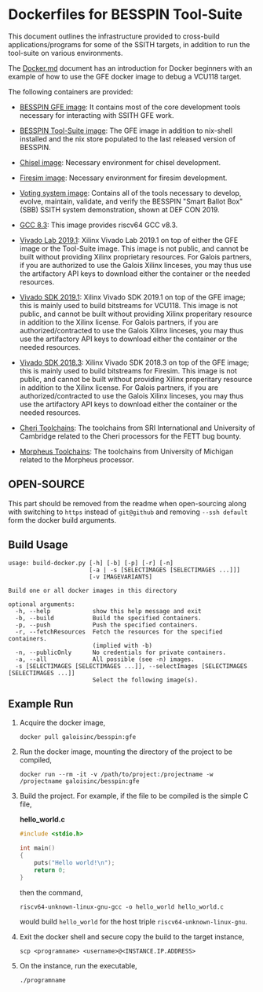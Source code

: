 # Dockerfiles for BESSPIN Tool-Suite

This document outlines the infrastructure provided to cross-build applications/programs for
some of the SSITH targets, in addition to run the tool-suite on various environments. 

The [Docker.md](./Docker.md) document has an introduction for Docker beginners with an example of how to use the GFE docker image to debug a VCU118 target.

The following containers are provided:

- [BESSPIN GFE image](./gfe/README.md): It contains most of the core development tools necessary for
interacting with SSITH GFE work.

- [BESSPIN Tool-Suite image](./tool-suite/README.md): The GFE image in addition to nix-shell installed and the nix store populated to the last released version of BESSPIN.

- [Chisel image](./chisel/README.md): Necessary environment for chisel development.

- [Firesim image](./firesim/README.md): Necessary environment for firesim development.

- [Voting system image](./voting-system/README.md): Contains all of the tools necessary to develop, evolve, maintain,
validate, and verify the BESSPIN "Smart Ballot Box" (SBB) SSITH system
demonstration, shown at DEF CON 2019.

- [GCC 8.3](./gcc83/README.md): This image provides riscv64 GCC v8.3.

- [Vivado Lab 2019.1](./vivado-lab-2019-1/README.md): Xilinx Vivado Lab 2019.1 on top of either the GFE image or the Tool-Suite image. This image is not public, and cannot be built without providing Xilinx proprietary resources. For Galois partners, if you are authorized to use the Galois Xilinx linceses, you may thus use the artifactory API keys to download either the container or the needed resources.

- [Vivado SDK 2019.1](./vivado-sdk-2019-1/README.md): Xilinx Vivado SDK 2019.1 on top of the GFE image; this is mainly used to build bitstreams for VCU118. This image is not public, and cannot be built without providing Xilinx properitary resource in addition to the Xilinx license. For Galois partners, if you are authorized/contracted to use the Galois Xilinx linceses, you may thus use the artifactory API keys to download either the container or the needed resources.

- [Vivado SDK 2018.3](./vivado-sdk-2018-3/README.md): Xilinx Vivado SDK 2018.3 on top of the GFE image; this is mainly used to build bitstreams for Firesim. This image is not public, and cannot be built without providing Xilinx properitary resource in addition to the Xilinx license. For Galois partners, if you are authorized/contracted to use the Galois Xilinx linceses, you may thus use the artifactory API keys to download either the container or the needed resources.

- [Cheri Toolchains](./fett-cheri/README.md): The toolchains from SRI International and University of Cambridge related to the Cheri processors for the FETT bug bounty.

- [Morpheus Toolchains](./michigan/README.md): The toolchains from University of Michigan related to the Morpheus processor.

## OPEN-SOURCE

This part should be removed from the readme when open-sourcing along with switching to `https` instead of `git@github` and removing `--ssh default` form the docker build arguments.


## Build Usage

```
usage: build-docker.py [-h] [-b] [-p] [-r] [-n]
                       [-a | -s [SELECTIMAGES [SELECTIMAGES ...]]]
                       [-v IMAGEVARIANTS]

Build one or all docker images in this directory

optional arguments:
  -h, --help            show this help message and exit
  -b, --build           Build the specified containers.
  -p, --push            Push the specified containers.
  -r, --fetchResources  Fetch the resources for the specified containers.
                        (implied with -b)
  -n, --publicOnly      No credentials for private containers.
  -a, --all             All possible (see -n) images.
  -s [SELECTIMAGES [SELECTIMAGES ...]], --selectImages [SELECTIMAGES [SELECTIMAGES ...]]
                        Select the following image(s).
```

## Example Run

1. Acquire the docker image,
    ```
    docker pull galoisinc/besspin:gfe
    ```

2. Run the docker image, mounting the directory of the project to be compiled,
    ```
   docker run --rm -it -v /path/to/project:/projectname -w /projectname galoisinc/besspin:gfe
   ```
   
3. Build the project. For example, if the file to be compiled is the simple C file,
    
    **hello_world.c**   
    ```c
    #include <stdio.h>
    
    int main()
    {
        puts("Hello world!\n");
        return 0;
    }
    ```
   
    then the command,
   
    ```
    riscv64-unknown-linux-gnu-gcc -o hello_world hello_world.c
    ```
   
    would build `hello_world` for the host triple `riscv64-unknown-linux-gnu`.

4. Exit the docker shell and secure copy the build to the target instance,

    ```
    scp <programname> <username>@<INSTANCE.IP.ADDRESS>
    ```

5. On the instance, run the executable,

    ```
    ./programname
    ```
